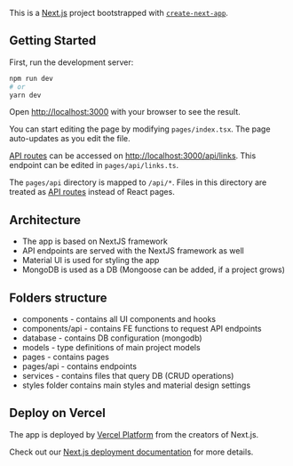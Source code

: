 This is a [Next.js](https://nextjs.org/) project bootstrapped with [`create-next-app`](https://github.com/vercel/next.js/tree/canary/packages/create-next-app).

## Getting Started

First, run the development server:

```bash
npm run dev
# or
yarn dev
```

Open [http://localhost:3000](http://localhost:3000) with your browser to see the result.

You can start editing the page by modifying `pages/index.tsx`. The page auto-updates as you edit the file.

[API routes](https://nextjs.org/docs/api-routes/introduction) can be accessed on [http://localhost:3000/api/links](http://localhost:3000/api/links). This endpoint can be edited in `pages/api/links.ts`.

The `pages/api` directory is mapped to `/api/*`. Files in this directory are treated as [API routes](https://nextjs.org/docs/api-routes/introduction) instead of React pages.

## Architecture

- The app is based on NextJS framework
- API endpoints are served with the NextJS framework as well
- Material UI is used for styling the app
- MongoDB is used as a DB (Mongoose can be added, if a project grows)

## Folders structure

- components - contains all UI components and hooks
- components/api - contains FE functions to request API endpoints
- database - contains DB configuration (mongodb)
- models - type definitions of main project models
- pages - contains pages
- pages/api - contains endpoints
- services - contains files that query DB (CRUD operations)
- styles folder contains main styles and material design settings


## Deploy on Vercel

The app is deployed by [Vercel Platform](https://vercel.com/new?utm_medium=default-template&filter=next.js&utm_source=create-next-app&utm_campaign=create-next-app-readme) from the creators of Next.js.

Check out our [Next.js deployment documentation](https://nextjs.org/docs/deployment) for more details.
